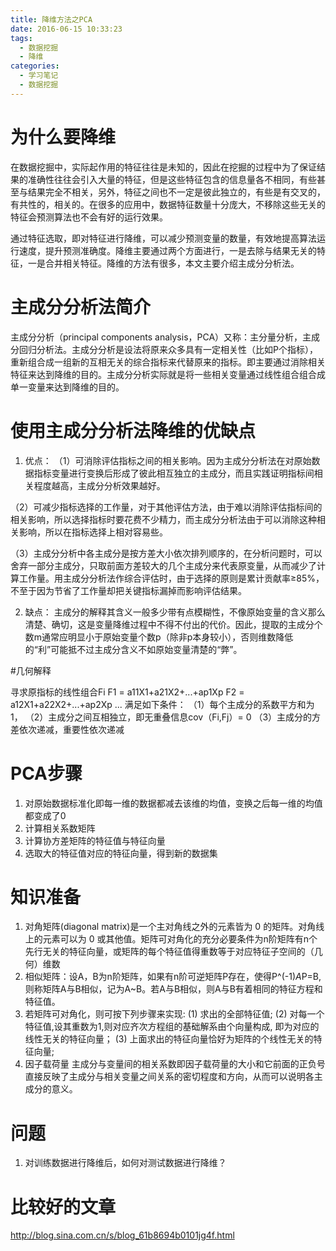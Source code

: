 ```yaml
---
title: 降维方法之PCA
date: 2016-06-15 10:33:23
tags: 
  - 数据挖掘
  - 降维
categories:
  - 学习笔记
  - 数据挖掘
---
```

# 为什么要降维

在数据挖掘中，实际起作用的特征往往是未知的，因此在挖掘的过程中为了保证结果的准确性往往会引入大量的特征，但是这些特征包含的信息量各不相同，有些甚至与结果完全不相关，另外，特征之间也不一定是彼此独立的，有些是有交叉的，有共性的，相关的。在很多的应用中，数据特征数量十分庞大，不移除这些无关的特征会预测算法也不会有好的运行效果。

通过特征选取，即对特征进行降维，可以减少预测变量的数量，有效地提高算法运行速度，提升预测准确度。降维主要通过两个方面进行，一是去除与结果无关的特征，一是合并相关特征。降维的方法有很多，本文主要介绍主成分分析法。

# 主成分分析法简介

主成分分析（principal components analysis，PCA）又称：主分量分析，主成分回归分析法。主成分分析是设法将原来众多具有一定相关性（比如P个指标），重新组合成一组新的互相无关的综合指标来代替原来的指标。即主要通过消除相关特征来达到降维的目的。主成分分析实际就是将一些相关变量通过线性组合组合成单一变量来达到降维的目的。

# 使用主成分分析法降维的优缺点
1. 优点：
（1）可消除评估指标之间的相关影响。因为主成分分析法在对原始数据指标变量进行变换后形成了彼此相互独立的主成分，而且实践证明指标间相关程度越高，主成分分析效果越好。

（2）可减少指标选择的工作量，对于其他评估方法，由于难以消除评估指标间的相关影响，所以选择指标时要花费不少精力，而主成分分析法由于可以消除这种相关影响，所以在指标选择上相对容易些。

（3）主成分分析中各主成分是按方差大小依次排列顺序的，在分析问题时，可以舍弃一部分主成分，只取前面方差较大的几个主成分来代表原变量，从而减少了计算工作量。用主成分分析法作综合评估时，由于选择的原则是累计贡献率≥85%，不至于因为节省了工作量却把关键指标漏掉而影响评估结果。

2. 缺点：
主成分的解释其含义一般多少带有点模糊性，不像原始变量的含义那么清楚、确切，这是变量降维过程中不得不付出的代价。因此，提取的主成分个数m通常应明显小于原始变量个数p（除非p本身较小），否则维数降低的“利”可能抵不过主成分含义不如原始变量清楚的“弊”。

#几何解释

寻求原指标的线性组合Fi
F1 = a11X1+a21X2+...+ap1Xp
F2 = a12X1+a22X2+...+ap2Xp
...
满足如下条件：
（1）每个主成分的系数平方和为1，
（2）主成分之间互相独立，即无重叠信息cov（Fi,Fj）= 0
（3）主成分的方差依次递减，重要性依次递减

# PCA步骤

1. 对原始数据标准化即每一维的数据都减去该维的均值，变换之后每一维的均值都变成了0
2. 计算相关系数矩阵
3. 计算协方差矩阵的特征值与特征向量
4. 选取大的特征值对应的特征向量，得到新的数据集

# 知识准备

1. 对角矩阵(diagonal matrix)是一个主对角线之外的元素皆为 0 的矩阵。对角线上的元素可以为 0 或其他值。矩阵可对角化的充分必要条件为n阶矩阵有n个先行无关的特征向量，或矩阵的每个特征值得重数等于对应特征子空间的（几何）维数
2. 相似矩阵：设A，B为n阶矩阵，如果有n阶可逆矩阵P存在，使得P^(-1)*A*P=B,则称矩阵A与B相似，记为A~B。若A与B相似，则A与B有着相同的特征方程和特征值。
3. 若矩阵可对角化，则可按下列步骤来实现:
(1) 求出的全部特征值;
(2) 对每一个特征值,设其重数为1,则对应齐次方程组的基础解系由个向量构成, 即为对应的线性无关的特征向量；
(3) 上面求出的特征向量恰好为矩阵的个线性无关的特征向量;
4. 因子载荷量
主成分与变量间的相关系数即因子载荷量的大小和它前面的正负号直接反映了主成分与相关变量之间关系的密切程度和方向，从而可以说明各主成分的意义。

# 问题
1. 对训练数据进行降维后，如何对测试数据进行降维？

# 比较好的文章

http://blog.sina.com.cn/s/blog_61b8694b0101jg4f.html